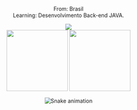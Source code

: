 


<div align="center">
 <p>From: Brasil <br> Learning: Desenvolvimento Back-end JAVA.</p>
 <img src="https://c.tenor.com/VkRCJzYGdQMAAAAC/pc-man.gif"/> <br>
  
  
  <img height="160em" src="https://github-readme-stats.vercel.app/api?username=vagodev&show_icons=true&theme=onedark" />
 <img height="160em" src="https://github-readme-stats.vercel.app/api/top-langs/?username=Vagodev&hide=css,html,blade,less,javascript&exclude_repo=NFTs,Chat,Movies,landingPageyDashboard,News_Portal_witch_Dashboard,landing-page_mvc,Real_Estate_Portal,landing-page,Delivery,Climate,Tennis_Ecommerce,DeliveryFood,News_Portal,Ecommerce_Games,Rede_Social,Editor_Image,Social_Network&layout=compact&theme=dracula&bg_color=#fff"/>
   
   ![Snake animation](https://github.com/RaissaDev/RaissaDev/blob/output/github-contribution-grid-snake.svg)
   
</div> <br>
 
 ##

 
 </div>
